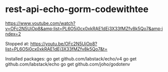 # rest-api-echo-gorm-codewithtee
https://www.youtube.com/watch?v=OFc2N5UiOp8&amp;list=PL6O5i0cx0xkRAE1dEj3X33fMZfv8k5Qo7&amp;index=2


Stopped at: https://youtu.be/OFc2N5UiOp8?list=PL6O5i0cx0xkRAE1dEj3X33fMZfv8k5Qo7&t=

Installed packages:
go get github.com/labstack/echo/v4
go get github.com/labstack/echo
go get github.com/joho/godotenv
